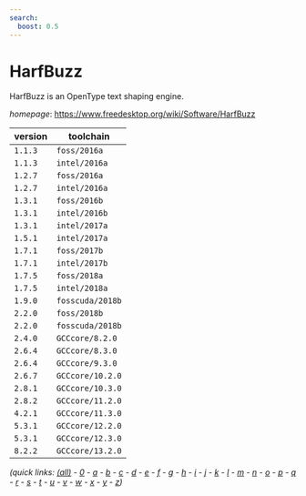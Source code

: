 ```yaml
---
search:
  boost: 0.5
---
```

# HarfBuzz

HarfBuzz is an OpenType text shaping engine.

*homepage*: <https://www.freedesktop.org/wiki/Software/HarfBuzz>

version | toolchain
--------|----------
``1.1.3`` | ``foss/2016a``
``1.1.3`` | ``intel/2016a``
``1.2.7`` | ``foss/2016a``
``1.2.7`` | ``intel/2016a``
``1.3.1`` | ``foss/2016b``
``1.3.1`` | ``intel/2016b``
``1.3.1`` | ``intel/2017a``
``1.5.1`` | ``intel/2017a``
``1.7.1`` | ``foss/2017b``
``1.7.1`` | ``intel/2017b``
``1.7.5`` | ``foss/2018a``
``1.7.5`` | ``intel/2018a``
``1.9.0`` | ``fosscuda/2018b``
``2.2.0`` | ``foss/2018b``
``2.2.0`` | ``fosscuda/2018b``
``2.4.0`` | ``GCCcore/8.2.0``
``2.6.4`` | ``GCCcore/8.3.0``
``2.6.4`` | ``GCCcore/9.3.0``
``2.6.7`` | ``GCCcore/10.2.0``
``2.8.1`` | ``GCCcore/10.3.0``
``2.8.2`` | ``GCCcore/11.2.0``
``4.2.1`` | ``GCCcore/11.3.0``
``5.3.1`` | ``GCCcore/12.2.0``
``5.3.1`` | ``GCCcore/12.3.0``
``8.2.2`` | ``GCCcore/13.2.0``


*(quick links: [(all)](../index.md) - [0](../0/index.md) - [a](../a/index.md) - [b](../b/index.md) - [c](../c/index.md) - [d](../d/index.md) - [e](../e/index.md) - [f](../f/index.md) - [g](../g/index.md) - [h](../h/index.md) - [i](../i/index.md) - [j](../j/index.md) - [k](../k/index.md) - [l](../l/index.md) - [m](../m/index.md) - [n](../n/index.md) - [o](../o/index.md) - [p](../p/index.md) - [q](../q/index.md) - [r](../r/index.md) - [s](../s/index.md) - [t](../t/index.md) - [u](../u/index.md) - [v](../v/index.md) - [w](../w/index.md) - [x](../x/index.md) - [y](../y/index.md) - [z](../z/index.md))*

